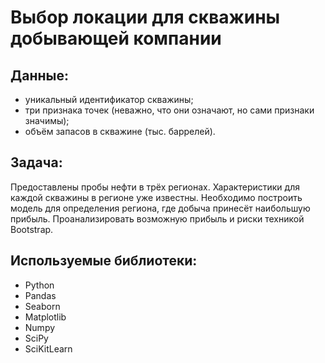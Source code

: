 # Выбор локации для скважины добывающей компании

## Данные:

- уникальный идентификатор скважины;
- три признака точек (неважно, что они означают, но сами признаки значимы);
- объём запасов в скважине (тыс. баррелей).

## Задача:

Предоставлены пробы нефти в трёх регионах. Характеристики для каждой скважины в регионе уже известны. Необходимо построить модель для определения региона, где добыча принесёт наибольшую прибыль. Проанализировать возможную прибыль и риски техникой Bootstrap.


## Используемые библиотеки:

- Python
- Pandas
- Seaborn
- Matplotlib
- Numpy
- SciPy
- SciKitLearn




